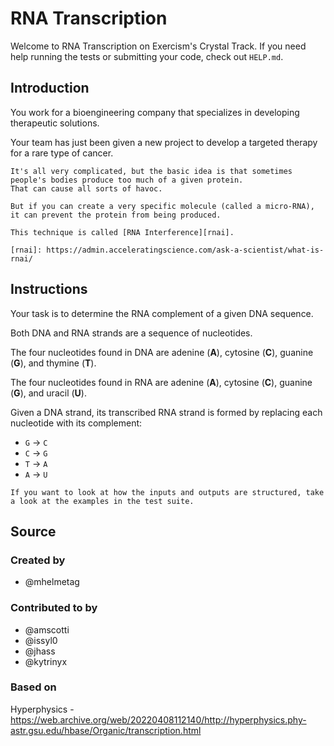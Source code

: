 # RNA Transcription

Welcome to RNA Transcription on Exercism's Crystal Track.
If you need help running the tests or submitting your code, check out `HELP.md`.

## Introduction

You work for a bioengineering company that specializes in developing therapeutic solutions.

Your team has just been given a new project to develop a targeted therapy for a rare type of cancer.

~~~~exercism/note
It's all very complicated, but the basic idea is that sometimes people's bodies produce too much of a given protein.
That can cause all sorts of havoc.

But if you can create a very specific molecule (called a micro-RNA), it can prevent the protein from being produced.

This technique is called [RNA Interference][rnai].

[rnai]: https://admin.acceleratingscience.com/ask-a-scientist/what-is-rnai/
~~~~

## Instructions

Your task is to determine the RNA complement of a given DNA sequence.

Both DNA and RNA strands are a sequence of nucleotides.

The four nucleotides found in DNA are adenine (**A**), cytosine (**C**), guanine (**G**), and thymine (**T**).

The four nucleotides found in RNA are adenine (**A**), cytosine (**C**), guanine (**G**), and uracil (**U**).

Given a DNA strand, its transcribed RNA strand is formed by replacing each nucleotide with its complement:

- `G` -> `C`
- `C` -> `G`
- `T` -> `A`
- `A` -> `U`

~~~~exercism/note
If you want to look at how the inputs and outputs are structured, take a look at the examples in the test suite.
~~~~

## Source

### Created by

- @mhelmetag

### Contributed to by

- @amscotti
- @issyl0
- @jhass
- @kytrinyx

### Based on

Hyperphysics - https://web.archive.org/web/20220408112140/http://hyperphysics.phy-astr.gsu.edu/hbase/Organic/transcription.html